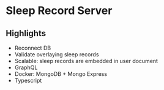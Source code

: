 # Sleep Record Server

## Highlights

- Reconnect DB
- Validate overlaying sleep records
- Scalable: sleep records are embedded in user document
- GraphQL
- Docker: MongoDB + Mongo Express
- Typescript
